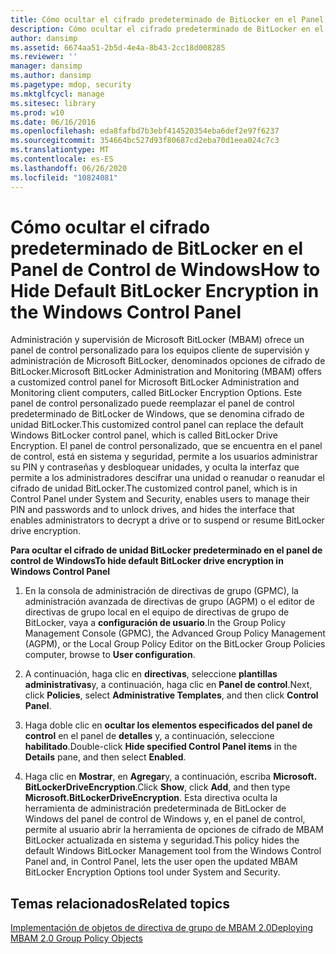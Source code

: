 ```yaml
---
title: Cómo ocultar el cifrado predeterminado de BitLocker en el Panel de Control de Windows
description: Cómo ocultar el cifrado predeterminado de BitLocker en el Panel de Control de Windows
author: dansimp
ms.assetid: 6674aa51-2b5d-4e4a-8b43-2cc18d008285
ms.reviewer: ''
manager: dansimp
ms.author: dansimp
ms.pagetype: mdop, security
ms.mktglfcycl: manage
ms.sitesec: library
ms.prod: w10
ms.date: 06/16/2016
ms.openlocfilehash: eda8fafbd7b3ebf414520354eba6def2e97f6237
ms.sourcegitcommit: 354664bc527d93f80687cd2eba70d1eea024c7c3
ms.translationtype: MT
ms.contentlocale: es-ES
ms.lasthandoff: 06/26/2020
ms.locfileid: "10824081"
---
```

# <span data-ttu-id="f99cf-103">Cómo ocultar el cifrado predeterminado de BitLocker en el Panel de Control de Windows</span><span class="sxs-lookup"><span data-stu-id="f99cf-103">How to Hide Default BitLocker Encryption in the Windows Control Panel</span></span>


<span data-ttu-id="f99cf-104">Administración y supervisión de Microsoft BitLocker (MBAM) ofrece un panel de control personalizado para los equipos cliente de supervisión y administración de Microsoft BitLocker, denominados opciones de cifrado de BitLocker.</span><span class="sxs-lookup"><span data-stu-id="f99cf-104">Microsoft BitLocker Administration and Monitoring (MBAM) offers a customized control panel for Microsoft BitLocker Administration and Monitoring client computers, called BitLocker Encryption Options.</span></span> <span data-ttu-id="f99cf-105">Este panel de control personalizado puede reemplazar el panel de control predeterminado de BitLocker de Windows, que se denomina cifrado de unidad BitLocker.</span><span class="sxs-lookup"><span data-stu-id="f99cf-105">This customized control panel can replace the default Windows BitLocker control panel, which is called BitLocker Drive Encryption.</span></span> <span data-ttu-id="f99cf-106">El panel de control personalizado, que se encuentra en el panel de control, está en sistema y seguridad, permite a los usuarios administrar su PIN y contraseñas y desbloquear unidades, y oculta la interfaz que permite a los administradores descifrar una unidad o reanudar o reanudar el cifrado de unidad BitLocker.</span><span class="sxs-lookup"><span data-stu-id="f99cf-106">The customized control panel, which is in Control Panel under System and Security, enables users to manage their PIN and passwords and to unlock drives, and hides the interface that enables administrators to decrypt a drive or to suspend or resume BitLocker drive encryption.</span></span>

**<span data-ttu-id="f99cf-107">Para ocultar el cifrado de unidad BitLocker predeterminado en el panel de control de Windows</span><span class="sxs-lookup"><span data-stu-id="f99cf-107">To hide default BitLocker drive encryption in Windows Control Panel</span></span>**

1.  <span data-ttu-id="f99cf-108">En la consola de administración de directivas de grupo (GPMC), la administración avanzada de directivas de grupo (AGPM) o el editor de directivas de grupo local en el equipo de directivas de grupo de BitLocker, vaya a **configuración de usuario**.</span><span class="sxs-lookup"><span data-stu-id="f99cf-108">In the Group Policy Management Console (GPMC), the Advanced Group Policy Management (AGPM), or the Local Group Policy Editor on the BitLocker Group Policies computer, browse to **User configuration**.</span></span>

2.  <span data-ttu-id="f99cf-109">A continuación, haga clic en **directivas**, seleccione **plantillas administrativas**y, a continuación, haga clic en **Panel de control**.</span><span class="sxs-lookup"><span data-stu-id="f99cf-109">Next, click **Policies**, select **Administrative Templates**, and then click **Control Panel**.</span></span>

3.  <span data-ttu-id="f99cf-110">Haga doble clic en **ocultar los elementos especificados del panel de control** en el panel de **detalles** y, a continuación, seleccione **habilitado**.</span><span class="sxs-lookup"><span data-stu-id="f99cf-110">Double-click **Hide specified Control Panel items** in the **Details** pane, and then select **Enabled**.</span></span>

4.  <span data-ttu-id="f99cf-111">Haga clic en **Mostrar**, en **Agregar**y, a continuación, escriba **Microsoft. BitLockerDriveEncryption**.</span><span class="sxs-lookup"><span data-stu-id="f99cf-111">Click **Show**, click **Add**, and then type **Microsoft.BitLockerDriveEncryption**.</span></span> <span data-ttu-id="f99cf-112">Esta directiva oculta la herramienta de administración predeterminada de BitLocker de Windows del panel de control de Windows y, en el panel de control, permite al usuario abrir la herramienta de opciones de cifrado de MBAM BitLocker actualizada en sistema y seguridad.</span><span class="sxs-lookup"><span data-stu-id="f99cf-112">This policy hides the default Windows BitLocker Management tool from the Windows Control Panel and, in Control Panel, lets the user open the updated MBAM BitLocker Encryption Options tool under System and Security.</span></span>

## <span data-ttu-id="f99cf-113">Temas relacionados</span><span class="sxs-lookup"><span data-stu-id="f99cf-113">Related topics</span></span>


[<span data-ttu-id="f99cf-114">Implementación de objetos de directiva de grupo de MBAM 2.0</span><span class="sxs-lookup"><span data-stu-id="f99cf-114">Deploying MBAM 2.0 Group Policy Objects</span></span>](deploying-mbam-20-group-policy-objects-mbam-2.md)

 

 





